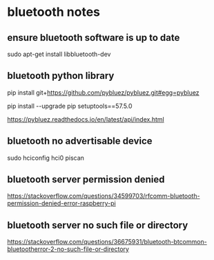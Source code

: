 # bluetooth notes

## ensure bluetooth software is up to date
sudo apt-get install libbluetooth-dev 


## bluetooth python library
pip install git+https://github.com/pybluez/pybluez.git#egg=pybluez

pip install --upgrade pip setuptools==57.5.0

https://pybluez.readthedocs.io/en/latest/api/index.html


## bluetooth no advertisable device

sudo hciconfig hci0 piscan

## bluetooth server permission denied

https://stackoverflow.com/questions/34599703/rfcomm-bluetooth-permission-denied-error-raspberry-pi

## bluetooth server no such file or directory

https://stackoverflow.com/questions/36675931/bluetooth-btcommon-bluetootherror-2-no-such-file-or-directory